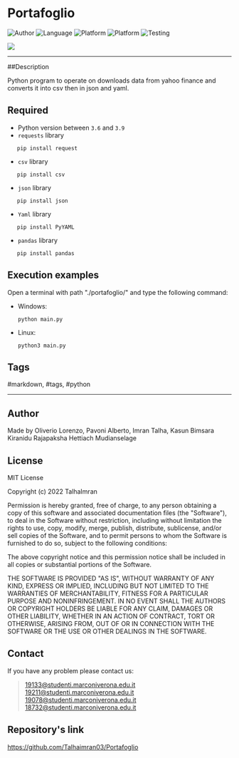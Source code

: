 # Portafoglio
![Author](https://img.shields.io/badge/author-Oliverio%20Lorenzo,%20%20Pavoni%20Alberto,%20%20Imran%20Talha,%20%20Kasun%20Bimsara%20Kiranidu%20Rajapaksha%20Hettiach%20Mudianselage-blue)
![Language](https://img.shields.io/badge/language-python-orange?style=flat)
![Platform](https://img.shields.io/badge/OS%20platform%20supported-Windows-blue?style=flat)
![Platform](https://img.shields.io/badge/OS%20platform%20supported-Linux-blue?style=flat)
![Testing](https://img.shields.io/badge/version-v01.01-green)

![](https://www.zdnet.com/a/img/resize/0a6b0be2f543ddbf313fc83a706b807b77c3c202/2021/07/19/8a337c80-5ed6-43a1-98fb-b981d420890f/programming-languages-shutterstock-1680857539.jpg?auto=webp&fit=crop&height=900&width=1200)

***

##Description

Python program to operate on downloads data from yahoo finance and converts it into csv then in json and yaml.

## Required

- Python version between `3.6` and `3.9`
- `requests` library
 ```commandline
    pip install request
 ```
    
- `csv` library
 ```commandline
    pip install csv
 ```

- `json` library
 ```commandline
    pip install json
 ```
    
- `Yaml` library
 ```commandline
    pip install PyYAML
 ```
    
- `pandas` library
 ```commandline
    pip install pandas
 ```

## Execution examples

Open a terminal with path "./portafoglio/" and type the following command:

- Windows:
  ```
  python main.py
  ```

- Linux:
  ```
  python3 main.py
  ```
## Tags

 #markdown, #tags, #python

***

## Author

Made by Oliverio Lorenzo, Pavoni Alberto, Imran Talha, Kasun Bimsara Kiranidu Rajapaksha Hettiach Mudianselage

## License

MIT License

Copyright (c) 2022 TalhaImran

Permission is hereby granted, free of charge, to any person obtaining a copy
of this software and associated documentation files (the "Software"), to deal
in the Software without restriction, including without limitation the rights
to use, copy, modify, merge, publish, distribute, sublicense, and/or sell
copies of the Software, and to permit persons to whom the Software is
furnished to do so, subject to the following conditions:

The above copyright notice and this permission notice shall be included in all
copies or substantial portions of the Software.

THE SOFTWARE IS PROVIDED "AS IS", WITHOUT WARRANTY OF ANY KIND, EXPRESS OR
IMPLIED, INCLUDING BUT NOT LIMITED TO THE WARRANTIES OF MERCHANTABILITY,
FITNESS FOR A PARTICULAR PURPOSE AND NONINFRINGEMENT. IN NO EVENT SHALL THE
AUTHORS OR COPYRIGHT HOLDERS BE LIABLE FOR ANY CLAIM, DAMAGES OR OTHER
LIABILITY, WHETHER IN AN ACTION OF CONTRACT, TORT OR OTHERWISE, ARISING FROM,
OUT OF OR IN CONNECTION WITH THE SOFTWARE OR THE USE OR OTHER DEALINGS IN THE
SOFTWARE.


## Contact

If you have any problem please contact us:
> 19133@studenti.marconiverona.edu.it
> 19211@studenti.marconiverona.edu.it
> 19078@studenti.marconiverona.edu.it
> 18732@studenti.marconiverona.edu.it
 
 ## Repository's link
 
 https://github.com/Talhaimran03/Portafoglio
 
